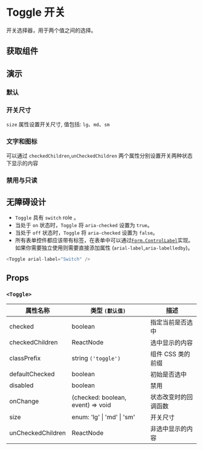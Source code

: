# Toggle 开关

开关选择器，用于两个值之间的选择。

## 获取组件

<!--{include:(components/toggle/fragments/import.md)}-->

## 演示

### 默认

<!--{include:`basic.md`}-->

### 开关尺寸

`size` 属性设置开关尺寸, 值包括: `lg`、`md`、`sm`

<!--{include:`size.md`}-->

### 文字和图标

可以通过 `checkedChildren`,`unCheckedChildren` 两个属性分别设置开关两种状态下显示的内容

<!--{include:`inner.md`}-->

### 禁用与只读

<!--{include:`disabled.md`}-->

## 无障碍设计

- `Toggle` 具有 `switch` role 。
- 当处于 `on` 状态时，`Toggle` 将 `aria-checked` 设置为 `true`。
- 当处于 `off` 状态时，`Toggle` 将 `aria-checked` 设置为 `false`。
- 所有表单控件都应该带有标签，在表单中可以通过[`Form.ControlLabel`](/zh/components/form#Accessibility)实现。如果你需要独立使用则需要直接添加属性 (`arial-label`,`aria-labelledby`)。

```js
<Toggle arial-label="Switch" />
```

## Props

### `<Toggle>`

| 属性名称          | 类型 `(默认值)`                    | 描述                 |
| ----------------- | ---------------------------------- | -------------------- |
| checked           | boolean                            | 指定当前是否选中     |
| checkedChildren   | ReactNode                          | 选中显示的内容       |
| classPrefix       | string `('toggle')`                | 组件 CSS 类的前缀    |
| defaultChecked    | boolean                            | 初始是否选中         |
| disabled          | boolean                            | 禁用                 |
| onChange          | (checked: boolean, event) => void  | 状态改变时的回调函数 |
| size              | enum: 'lg' &#124; 'md' &#124; 'sm' | 开关尺寸             |
| unCheckedChildren | ReactNode                          | 非选中显示的内容     |
